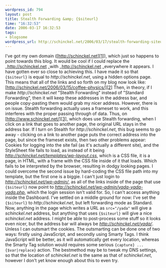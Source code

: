 ```yaml
--- 
wordpress_id: 794
layout: post
title: Stealth Forwarding &amp; {$siteurl}
time: "16:32:53"
date: 2006-03-17 16:32:53
tags: 
- blogsome
wordpress_url: http://schinckel.net/2006/03/17/stealth-forwarding-siteurl/
---
```

I've got my own domain ([http://schinckel.net][1]), which just so happens to point towards this blog. It would be cool if I could replace the _http://schinckel.net _with _http://schinckel.net _everywhere it appears. I have gotten ever so close to achieving this. I have made it so that `{$siteurl}` is equal to _http://schinckel.net_, using a hidden options page. This means that all of the links and so forth on my blog now look like: [http://schinckel.net/2006/03/15/coffee-physics/][2] Then, in theory, if I make _http://schinckel.net_ "Stealth Forwarding" instead of "Standard Forwarding", then it will keep these addresses in the address bar, and people copy-pasting them would grab my nicer address.  However, there is on issue. Stealth forwarding actually uses a frameset to work, and this interferes with the proper passing through of data. Thus, on [http://www.schinckel.net/][3], which does use Stealth forwarding, when I click on a link that goes to another page, the original URL stays in the address bar. If I turn on Stealth for _http://schinckel.net_, this bug seems to go away - clicking on a link to another page puts the correct address into the page, but since the frameset exists, then two other problems appear: Cookies for logging into the site fail (as it's actually a different site), and the StyleSheet file fails to load, as instead of it being _http://schinckel.net/templates/wp-layout.css_, which is a CSS file, it is a page, in HTML, with a frame with the CSS file inside of it that loads. Which fails to be interpreted by the browser, resulting in dodgy looking pages. I could overcome the second issue by hard-coding the CSS file path into my template, but the first one is a biggie. I can't just login to _http://schinckel.net/wp-admin/_, as all of the links inside of the page that use `{$siteurl}` now point to _http://schinckel.net/wp-admin/yada-yada-yada.php_, which the login session isn't valid for. So, I can't access anything inside the Dashboard. I've settled on a middle ground for now: I've set the `{$siteurl}` to _http://schinckel.net_, but left forwarding mode as Standard. Now, anything in the page which writes a URL as `src="/yada"` will give a _schinckel.net_ address, but anything that uses `{$siteurl}` will give a nice _schinckel.net_ address. I might be able to post-process some stuff so it looks even nicer, but the address bar will always be _http://schinckel.net/yada/_. Unless I can outsmart the cookies. The outsmarting can be done one of two ways: firstly using JavaScript, and secondly using Smarty Tags. I think JavaScript will be better, as it will automatically get every location, whereas the Smarty Tag solution would requires some serious `{capture} ... {$var|replace}` action. The bestmethod may be to tweak my DNS settings, so that the location of _schinckel.net_ is the same as that of _schinckel.net_, however I don't yet know enough about this to even try. 

   [1]: http://schinckel.net
   [2]: http://schinckel.net/2006/03/15/coffee-physics/
   [3]: http://www.schinckel.net/

